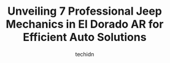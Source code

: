 ---
layout: ampstory
image: https://images.unsplash.com/photo-1653047257661-fbf6d8f1129c?ixlib=rb-4.0.3&ixid=MnwxMjA3fDB8MHxwaG90by1wYWdlfHx8fGVufDB8fHx8&auto=format&fit=crop&w=640&h=853&q=80
author: techidn
featured: false
description: When it comes to finding reliable automotive experts in El Dorado AR, USA, look no further than the 7 best Jeep Mechanic in the area. With their exceptional skills and dedication to providin
title: Unveiling 7 Professional Jeep Mechanics in El Dorado AR for Efficient Auto Solutions
cover:
   title: Unveiling 7 Professional Jeep Mechanics in El Dorado AR for Efficient Auto Solutions
   subtitle: Rickpate
   background: https://images.unsplash.com/photo-1653047257661-fbf6d8f1129c?ixlib=rb-4.0.3&ixid=MnwxMjA3fDB8MHxwaG90by1wYWdlfHx8fGVufDB8fHx8&auto=format&fit=crop&w=640&h=853&q=80

pages: 
 - layout: thirds
   top: <h1>#1 Trotter Nissan</h1>
   bottom: "<p>I went there to have locking lug nuts removed and have regular lug nuts put on.  I had fast service even without an appointment,  very kind service manager,  it was raini</p>"
   background: https://www.knot35.com/toplist/wp-content/uploads/2023/06/best-jeep-mechanic-1-in-el-dorado-ar-1685834059.jpeg
   backgroundblur: true
 - layout: thirds
   top: <h1>#2 Karl Malone Ford Lincoln</h1>
   bottom: "<p>1730 W Hillsboro St, El Dorado, AR 71730, United States</p>"
   background: https://www.knot35.com/toplist/wp-content/uploads/2023/06/best-jeep-mechanic-2-in-el-dorado-ar-1685834059.jpeg
   cta:
      link: https://www.knot35.com/toplist/unveiling-7-professional-jeep-mechanics-in-el-dorado-ar-for-efficient-auto-solutions/
      text: Unveiling 7 Professional Jeep Mechanics in El Dorado AR for Efficient Auto Solutions
 - layout: thirds
   top: <h1>#3 Car-Mart of El Dorado</h1>
   bottom: "<p>1610 W Hillsboro St, El Dorado, AR 71730, United States</p>"
   background: https://www.knot35.com/toplist/wp-content/uploads/2023/06/best-jeep-mechanic-3-in-el-dorado-ar-1685834060.jpeg
   cta:
      link: https://www.knot35.com/toplist/unveiling-7-professional-jeep-mechanics-in-el-dorado-ar-for-efficient-auto-solutions/
      text: Unveiling 7 Professional Jeep Mechanics in El Dorado AR for Efficient Auto Solutions
 - layout: thirds
   top: <h1>#4 Joes Tire Service Tire Pros</h1>
   bottom: "<p>609 E Hillsboro St, El Dorado, AR 71730, United States</p>"
   background: https://images.unsplash.com/photo-1496096265110-f83ad7f96608?ixlib=rb-4.0.3&ixid=MnwxMjA3fDB8MHxwaG90by1wYWdlfHx8fGVufDB8fHx8&auto=format&fit=crop&w=640&h=853&q=80
   cta:
      link: https://www.knot35.com/toplist/unveiling-7-professional-jeep-mechanics-in-el-dorado-ar-for-efficient-auto-solutions/
      text: Unveiling 7 Professional Jeep Mechanics in El Dorado AR for Efficient Auto Solutions
 - layout: thirds
   top: <h1>#5 Billy Wood Honda</h1>
   bottom: "<p>1909 W Hillsboro St, El Dorado, AR 71730, United States</p>"
   background: https://images.unsplash.com/photo-1553949345-eb786bb3f7ba?ixlib=rb-4.0.3&ixid=MnwxMjA3fDB8MHxwaG90by1wYWdlfHx8fGVufDB8fHx8&auto=format&fit=crop&w=640&h=853&q=80
   cta:
      link: https://www.knot35.com/toplist/unveiling-7-professional-jeep-mechanics-in-el-dorado-ar-for-efficient-auto-solutions/
      text: Unveiling 7 Professional Jeep Mechanics in El Dorado AR for Efficient Auto Solutions
 - layout: thirds
   top: <h1>#6 Trotter Auto El Dorado</h1>
   bottom: "<p>1910 W Hillsboro St, El Dorado, AR 71730, United States</p>"
   background: https://images.unsplash.com/photo-1540457036297-448b6b99e91c?ixlib=rb-4.0.3&ixid=MnwxMjA3fDB8MHxwaG90by1wYWdlfHx8fGVufDB8fHx8&auto=format&fit=crop&w=640&h=853&q=80
   cta:
      link: https://www.knot35.com/toplist/unveiling-7-professional-jeep-mechanics-in-el-dorado-ar-for-efficient-auto-solutions/
      text: Unveiling 7 Professional Jeep Mechanics in El Dorado AR for Efficient Auto Solutions
 - layout: thirds
   top: <h1>#7 S & R Automotive</h1>
   bottom: "<p>930 N College Ave, El Dorado, AR 71730, United States</p>"
   background: https://images.unsplash.com/photo-1595364397663-fca4f075d796?ixlib=rb-4.0.3&ixid=MnwxMjA3fDB8MHxwaG90by1wYWdlfHx8fGVufDB8fHx8&auto=format&fit=crop&w=640&h=853&q=80
   cta:
      link: https://www.knot35.com/toplist/unveiling-7-professional-jeep-mechanics-in-el-dorado-ar-for-efficient-auto-solutions/
      text: Unveiling 7 Professional Jeep Mechanics in El Dorado AR for Efficient Auto Solutions
 - layout: thirds
   middle: Continue reading...
   background: https://images.unsplash.com/photo-1527067829737-402993088e6b?ixlib=rb-4.0.3&ixid=MnwxMjA3fDB8MHxwaG90by1wYWdlfHx8fGVufDB8fHx8&auto=format&fit=crop&w=640&h=853&q=80
   cta:
      link: https://www.knot35.com/toplist/unveiling-7-professional-jeep-mechanics-in-el-dorado-ar-for-efficient-auto-solutions/
      text: Unveiling 7 Professional Jeep Mechanics in El Dorado AR for Efficient Auto Solutions
      
---